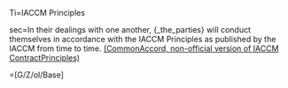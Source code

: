 
Ti=IACCM Principles

sec=In their dealings with one another, {_the_parties} will conduct themselves in accordance with the IACCM Principles as published by the IACCM from time to time.  <a href="http://commonaccord.org/index.php?action=doc&file=G/IACCM/IACCM-ContractPrinciples-CmA/Principle/0.md">(CommonAccord, non-official version of IACCM ContractPrinciples)</a>

=[G/Z/ol/Base]

